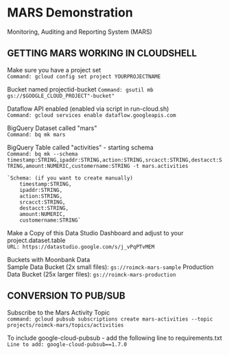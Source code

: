 # MARS Demonstration
Monitoring, Auditing and Reporting System (MARS)

## GETTING MARS WORKING IN CLOUDSHELL
Make sure you have a project set\
    `Command: gcloud config set project YOURPROJECTNAME`

Bucket named projectid-bucket
    `Command: gsutil mb gs://$GOOGLE_CLOUD_PROJECT"-bucket"`
    
Dataflow API enabled  (enabled via script in run-cloud.sh)\
    `Command: gcloud services enable dataflow.googleapis.com`

BigQuery Dataset called "mars"\
    `Command: bq mk mars`

BigQuery Table called "activities" - starting schema\
    `Command: bq mk --schema timestamp:STRING,ipaddr:STRING,action:STRING,srcacct:STRING,destacct:STRING,amount:NUMERIC,customername:STRING -t mars.activities`
    
    `Schema: (if you want to create manually)
        timestamp:STRING,
        ipaddr:STRING,
        action:STRING,
        srcacct:STRING,
        destacct:STRING,
        amount:NUMERIC,
        customername:STRING`

Make a Copy of this Data Studio Dashboard and adjust to your project.dataset.table\
    `URL: https://datastudio.google.com/s/j_vPqPTvMEM`

Buckets with Moonbank Data\
Sample Data Bucket (2x small files): `gs://roimck-mars-sample`
Production Data Bucket (25x larger files): `gs://roimck-mars-production`

## CONVERSION TO PUB/SUB

Subscribe to the Mars Activity Topic\
`command: gcloud pubsub subscriptions create mars-activities --topic projects/roimck-mars/topics/activities`

To include google-cloud-pubsub - add the following line to requirements.txt\
    `Line to add: google-cloud-pubsub==1.7.0`

